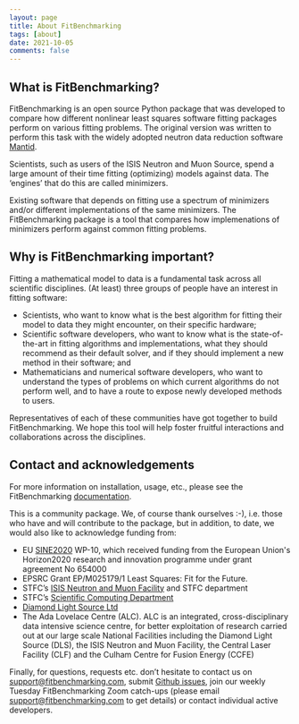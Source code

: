 ```yaml
---
layout: page
title: About FitBenchmarking
tags: [about]
date: 2021-10-05
comments: false
---
```


## What is FitBenchmarking?

FitBenchmarking is an open source Python package that was developed to compare how different nonlinear least squares software fitting packages perform on various fitting problems. The original version was written to perform this task with the widely adopted neutron data reduction software [Mantid](https://www.mantidproject.org).

Scientists, such as users of the ISIS Neutron and Muon Source, spend a large amount of their time fitting (optimizing) models against data. The ‘engines’ that do this are called minimizers.

Existing software that depends on fitting use a spectrum of minimizers and/or different implementations of the same minimizers. The FitBenchmarking package is  a tool that compares how implemenations of minimizers perform against common fitting problems.

## Why is FitBenchmarking important?
Fitting a mathematical model to data is a fundamental task across all scientific disciplines. (At least) three groups of people have an interest in fitting software:

* Scientists, who want to know what is the best algorithm for fitting their model to data they might encounter, on their specific hardware;
* Scientific software developers, who want to know what is the state-of-the-art in fitting algorithms and implementations, what they should recommend as their default solver, and if they should implement a new method in their software; and 
* Mathematicians and numerical software developers, who want to understand the types of problems on which current algorithms do not perform well, and to have a route to expose newly developed methods to users. 

Representatives of each of these communities have got together to build FitBenchmarking. We hope this tool will help foster fruitful interactions and collaborations across the disciplines.

## Contact and acknowledgements
For more information on installation, usage, etc., please see the FitBenchmarking [documentation](https://fitbenchmarking.readthedocs.io/en/latest). 

This is a community package. We, of course thank ourselves :-), i.e. those who have and will contribute to the package, but in addition, to date, we would also like to acknowledge funding from:

* EU [SINE2020](https://www.sine2020.eu) WP-10, which received funding from the European Union's Horizon2020 research and innovation programme under grant agreement No 654000
* EPSRC Grant EP/M025179/1 Least Squares: Fit for the Future.
* STFC’s [ISIS Neutron and Muon Facility](https://www.isis.stfc.ac.uk) and STFC department
* STFC’s [Scientific Computing Department](https://www.scd.stfc.ac.uk)
* [Diamond Light Source Ltd](https://www.diamond.ac.uk)
* The Ada Lovelace Centre (ALC). ALC is an integrated, cross-disciplinary data intensive science centre, for better exploitation of research carried out at our large scale National Facilities including the Diamond Light Source (DLS), the ISIS Neutron and Muon Facility, the Central Laser Facility (CLF) and the Culham Centre for Fusion Energy (CCFE)

Finally, for questions, requests etc. don’t hesitate to contact us on support@fitbenchmarking.com, submit [Github issues](https://github.com/fitbenchmarking/fitbenchmarking/issues), join our weekly Tuesday FitBenchmarking Zoom catch-ups (please email support@fitbenchmarking.com to get details) or contact individual active developers.
